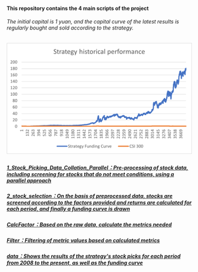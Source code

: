 #### This repository contains the 4 main scripts of the project
###### The initial capital is 1 yuan, and the capital curve of the latest results is regularly bought and sold according to the strategy.
##### ![image](https://github.com/JiahaoLi-creator/Cooperation-Metrics-Strategy/blob/master/strategy_historical_performance.png)
##### [1_Stock_Picking_Data_Collation_Parallel：Pre-processing of stock data, including screening for stocks that do not meet conditions, using a parallel approach](https://github.com/JiahaoLi-creator/Cooperation-Metrics-Strategy/blob/master/1_Stock_Picking_Data_Collation_Parallel.py)
##### [2_stock_selection：On the basis of preprocessed data, stocks are screened according to the factors provided and returns are calculated for each period, and finally a funding curve is drawn](https://github.com/JiahaoLi-creator/Cooperation-Metrics-Strategy/blob/master/2_stock_selection.py)
##### [CalcFactor：Based on the raw data, calculate the metrics needed](https://github.com/JiahaoLi-creator/Cooperation-Metrics-Strategy/blob/master/CalcFactor.py)
##### [Filter：Filtering of metric values based on calculated metrics](https://github.com/JiahaoLi-creator/Cooperation-Metrics-Strategy/blob/master/Filter.py)
##### [data：Shows the results of the strategy's stock picks for each period from 2008 to the present, as well as the funding curve](https://github.com/JiahaoLi-creator/Cooperation-Metrics-Strategy/tree/master/data)
